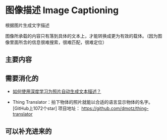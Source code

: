 

# 图像描述 Image Captioning

根据图片生成文字描述

图像所承载的内容只有落到具体的文本上，才能转换成更为有效的载体。（因为图像里面所含的信息很难搜索，很难匹配，很难定位）


## 主要内容






## 需要消化的


- [如何使用深度学习为照片自动生成文本描述？](https://www.jiqizhixin.com/articles/2017-11-15-2)

- Thing Translator：拍下物体的照片就能以合适的语言显示物体的名字。
[GitHub上1072个star]
项目地址：
https://github.com/dmotz/thing-translator


## 可以补充进来的
